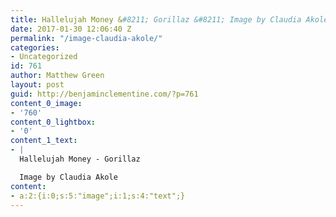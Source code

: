 ```yaml
---
title: Hallelujah Money &#8211; Gorillaz &#8211; Image by Claudia Akole
date: 2017-01-30 12:06:40 Z
permalink: "/image-claudia-akole/"
categories:
- Uncategorized
id: 761
author: Matthew Green
layout: post
guid: http://benjaminclementine.com/?p=761
content_0_image:
- '760'
content_0_lightbox:
- '0'
content_1_text:
- |
  Hallelujah Money - Gorillaz

  Image by Claudia Akole
content:
- a:2:{i:0;s:5:"image";i:1;s:4:"text";}
---
```


